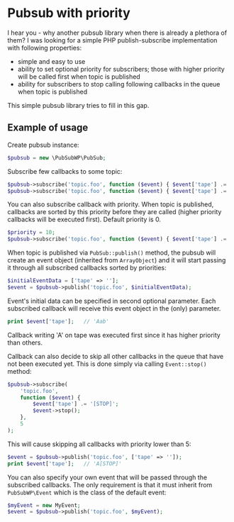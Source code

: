 # Pubsub with priority

I hear you - why another pubsub library when there is already a plethora of them?
I was looking for a simple PHP publish-subscribe implementation with following
properties:
 * simple and easy to use
 * ability to set optional priority for subscribers; those with higher priority
   will be called first when topic is published
 * ability for subscribers to stop calling following callbacks in the queue when
   topic is published

This simple pubsub library tries to fill in this gap.

## Example of usage

Create pubsub instance:

```php
$pubsub = new \PubSubWP\PubSub;
```

Subscribe few callbacks to some topic:

```php
$pubsub->subscribe('topic.foo', function ($event) { $event['tape'] .= 'a'; });
$pubsub->subscribe('topic.foo', function ($event) { $event['tape'] .= 'b'; });
```

You can also subscribe callback with priority. When topic is published, callbacks
are sorted by this priority before they are called (higher priority callbacks
will be executed first). Default priority is 0.

```php
$priority = 10;
$pubsub->subscribe('topic.foo', function ($event) { $event['tape'] .= 'A'; }, $priority);
```

When topic is published via `PubSub::publish()` method, the pubsub will create
an event object (inherited from `ArrayObject`) and it will start passing it
through all subscribed callbacks sorted by priorities:

```php
$initialEventData = ['tape' => ''];
$event = $pubsub->publish('topic.foo', $initialEventData);
```

Event's initial data can be specified in second optional parameter. Each subscribed
callback will receive this event object in the (only) parameter.

```php
print $event['tape'];   // 'Aab'
```

Callback writing 'A' on tape was executed first since it has higher priority
than others.

Callback can also decide to skip all other callbacks in the queue that have not
been executed yet. This is done simply via calling `Event::stop()` method:
```php
$pubsub->subscribe(
    'topic.foo',
    function ($event) {
        $event['tape'] .= '[STOP]';
        $event->stop();
    },
    5
);
```

This will cause skipping all callbacks with priority lower than 5:
```php
$event = $pubsub->publish('topic.foo', ['tape' => '']);
print $event['tape'];   // 'A[STOP]'
```

You can also specify your own event that will be passed through the subscribed
callbacks. The only requirement is that it must inherit from `PubSubWP\Event`
which is the class of the default event:

```php
$myEvent = new MyEvent;
$event = $pubsub->publish('topic.foo', $myEvent);
```
